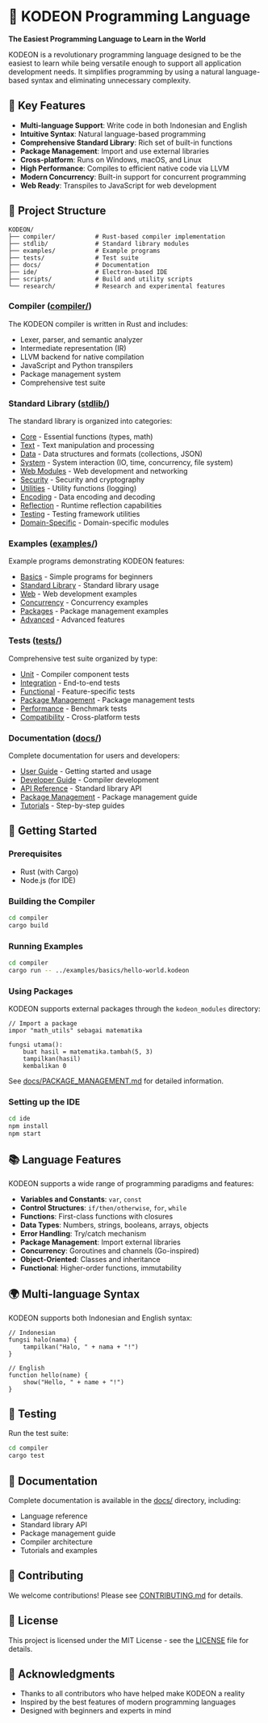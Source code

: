 # 🚀 KODEON Programming Language

**The Easiest Programming Language to Learn in the World**

KODEON is a revolutionary programming language designed to be the easiest to learn while being versatile enough to support all application development needs. It simplifies programming by using a natural language-based syntax and eliminating unnecessary complexity.

## 🌟 Key Features

-   **Multi-language Support**: Write code in both Indonesian and English
-   **Intuitive Syntax**: Natural language-based programming
-   **Comprehensive Standard Library**: Rich set of built-in functions
-   **Package Management**: Import and use external libraries
-   **Cross-platform**: Runs on Windows, macOS, and Linux
-   **High Performance**: Compiles to efficient native code via LLVM
-   **Modern Concurrency**: Built-in support for concurrent programming
-   **Web Ready**: Transpiles to JavaScript for web development

## 📁 Project Structure

```
KODEON/
├── compiler/           # Rust-based compiler implementation
├── stdlib/             # Standard library modules
├── examples/           # Example programs
├── tests/              # Test suite
├── docs/               # Documentation
├── ide/                # Electron-based IDE
├── scripts/            # Build and utility scripts
└── research/           # Research and experimental features
```

### Compiler ([compiler/](compiler/))

The KODEON compiler is written in Rust and includes:

-   Lexer, parser, and semantic analyzer
-   Intermediate representation (IR)
-   LLVM backend for native compilation
-   JavaScript and Python transpilers
-   Package management system
-   Comprehensive test suite

### Standard Library ([stdlib/](stdlib/))

The standard library is organized into categories:

-   [Core](stdlib/core/) - Essential functions (types, math)
-   [Text](stdlib/text/) - Text manipulation and processing
-   [Data](stdlib/data/) - Data structures and formats (collections, JSON)
-   [System](stdlib/system/) - System interaction (IO, time, concurrency, file system)
-   [Web Modules](stdlib/web-modules/) - Web development and networking
-   [Security](stdlib/security/) - Security and cryptography
-   [Utilities](stdlib/utilities/) - Utility functions (logging)
-   [Encoding](stdlib/encoding/) - Data encoding and decoding
-   [Reflection](stdlib/reflect/) - Runtime reflection capabilities
-   [Testing](stdlib/testing/) - Testing framework utilities
-   [Domain-Specific](stdlib/domain-specific/) - Domain-specific modules

### Examples ([examples/](examples/))

Example programs demonstrating KODEON features:

-   [Basics](examples/basics/) - Simple programs for beginners
-   [Standard Library](examples/standard-library/) - Standard library usage
-   [Web](examples/web/) - Web development examples
-   [Concurrency](examples/concurrency/) - Concurrency examples
-   [Packages](examples/packages/) - Package management examples
-   [Advanced](examples/advanced/) - Advanced features

### Tests ([tests/](tests/))

Comprehensive test suite organized by type:

-   [Unit](tests/unit/) - Compiler component tests
-   [Integration](tests/integration/) - End-to-end tests
-   [Functional](tests/functional/) - Feature-specific tests
-   [Package Management](tests/package-management/) - Package management tests
-   [Performance](tests/performance/) - Benchmark tests
-   [Compatibility](tests/compatibility/) - Cross-platform tests

### Documentation ([docs/](docs/))

Complete documentation for users and developers:

-   [User Guide](docs/user-guide/) - Getting started and usage
-   [Developer Guide](docs/developer-guide/) - Compiler development
-   [API Reference](docs/api/) - Standard library API
-   [Package Management](docs/package-management/) - Package management guide
-   [Tutorials](docs/tutorials/) - Step-by-step guides

## 🚀 Getting Started

### Prerequisites

-   Rust (with Cargo)
-   Node.js (for IDE)

### Building the Compiler

```bash
cd compiler
cargo build
```

### Running Examples

```bash
cd compiler
cargo run -- ../examples/basics/hello-world.kodeon
```

### Using Packages

KODEON supports external packages through the `kodeon_modules` directory:

```kodeon
// Import a package
impor "math_utils" sebagai matematika

fungsi utama():
    buat hasil = matematika.tambah(5, 3)
    tampilkan(hasil)
    kembalikan 0
```

See [docs/PACKAGE_MANAGEMENT.md](docs/PACKAGE_MANAGEMENT.md) for detailed information.

### Setting up the IDE

```bash
cd ide
npm install
npm start
```

## 📚 Language Features

KODEON supports a wide range of programming paradigms and features:

-   **Variables and Constants**: `var`, `const`
-   **Control Structures**: `if/then/otherwise`, `for`, `while`
-   **Functions**: First-class functions with closures
-   **Data Types**: Numbers, strings, booleans, arrays, objects
-   **Error Handling**: Try/catch mechanism
-   **Package Management**: Import external libraries
-   **Concurrency**: Goroutines and channels (Go-inspired)
-   **Object-Oriented**: Classes and inheritance
-   **Functional**: Higher-order functions, immutability

## 🌍 Multi-language Syntax

KODEON supports both Indonesian and English syntax:

```kodeon
// Indonesian
fungsi halo(nama) {
    tampilkan("Halo, " + nama + "!")
}

// English
function hello(name) {
    show("Hello, " + name + "!")
}
```

## 🧪 Testing

Run the test suite:

```bash
cd compiler
cargo test
```

## 📖 Documentation

Complete documentation is available in the [docs/](docs/) directory, including:

-   Language reference
-   Standard library API
-   Package management guide
-   Compiler architecture
-   Tutorials and examples

## 🤝 Contributing

We welcome contributions! Please see [CONTRIBUTING.md](CONTRIBUTING.md) for details.

## 📄 License

This project is licensed under the MIT License - see the [LICENSE](LICENSE) file for details.

## 🙏 Acknowledgments

-   Thanks to all contributors who have helped make KODEON a reality
-   Inspired by the best features of modern programming languages
-   Designed with beginners and experts in mind
